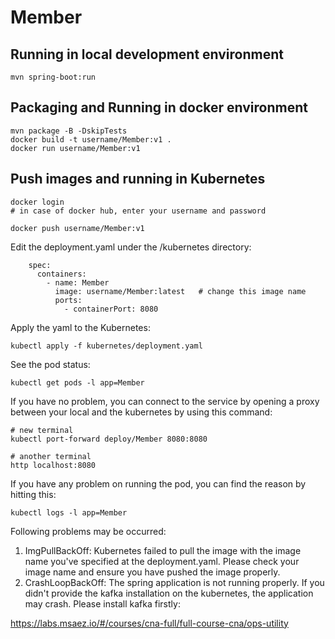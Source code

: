 # Member

## Running in local development environment

```
mvn spring-boot:run
```

## Packaging and Running in docker environment

```
mvn package -B -DskipTests
docker build -t username/Member:v1 .
docker run username/Member:v1
```

## Push images and running in Kubernetes

```
docker login 
# in case of docker hub, enter your username and password

docker push username/Member:v1
```

Edit the deployment.yaml under the /kubernetes directory:
```
    spec:
      containers:
        - name: Member
          image: username/Member:latest   # change this image name
          ports:
            - containerPort: 8080

```

Apply the yaml to the Kubernetes:
```
kubectl apply -f kubernetes/deployment.yaml
```

See the pod status:
```
kubectl get pods -l app=Member
```

If you have no problem, you can connect to the service by opening a proxy between your local and the kubernetes by using this command:
```
# new terminal
kubectl port-forward deploy/Member 8080:8080

# another terminal
http localhost:8080
```

If you have any problem on running the pod, you can find the reason by hitting this:
```
kubectl logs -l app=Member
```

Following problems may be occurred:

1. ImgPullBackOff:  Kubernetes failed to pull the image with the image name you've specified at the deployment.yaml. Please check your image name and ensure you have pushed the image properly.
1. CrashLoopBackOff: The spring application is not running properly. If you didn't provide the kafka installation on the kubernetes, the application may crash. Please install kafka firstly:

https://labs.msaez.io/#/courses/cna-full/full-course-cna/ops-utility

